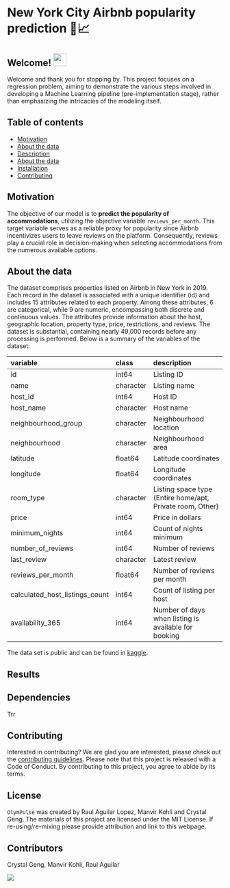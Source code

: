 # New York City Airbnb popularity prediction 🌃📈

## Welcome!  <img src="https://media.giphy.com/media/hvRJCLFzcasrR4ia7z/giphy.gif" width="30">

Welcome and thank you for stopping by. This project focuses on a regression problem, aiming to demonstrate the various steps involved in developing a Machine Learning pipeline (pre-implementation stage), rather than emphasizing the intricacies of the modeling itself.

## Table of contents

- [Motivation](#motivation)
- [About the data](#about-the-data)
- [Description](#description)
- [About the data](#about-the-data)
- [Installation](#installation)
- [Contributing](#contributing)

## Motivation

The objective of our model is to **predict the popularity of accommodations**, utilizing the objective variable `reviews_per_month`. This target variable serves as a reliable proxy for popularity since Airbnb incentivizes users to leave reviews on the platform. Consequently, reviews play a crucial role in decision-making when selecting accommodations from the numerous available options.

## About the data

The dataset comprises properties listed on Airbnb in New York in 2019. Each record in the dataset is associated with a unique identifier (id) and includes 15 attributes related to each property. Among these attributes, 6 are categorical, while 9 are numeric, encompassing both discrete and continuous values. The attributes provide information about the host, geographic location, property type, price, restrictions, and reviews. The dataset is substantial, containing nearly 49,000 records before any processing is performed. Below is a summary of the variables of the dataset:

|variable |class     |description |
|:--------|:---------|:-----------|
|id                              |   int64  | Listing ID |
|name                            | character | Listing name|
| host_id                        |  int64  | Host ID|
| host_name                       |  character | Host name|
| neighbourhood_group             | character | Neighbourhood location|
| neighbourhood                   | character | Neighbourhood area|
| latitude                        | float64 | Latitude coordinates|
| longitude                       | float64 | Longitude coordinates|
| room_type                       | character | Listing space type (Entire home/apt, Private room, Other)|
| price                           | int64  | Price in dollars|
| minimum_nights                  | int64  | Count of nights minimum|
| number_of_reviews               | int64  | Number of reviews|
| last_review                     | character | Latest review|
| reviews_per_month               | float64 | Number of reviews per month|
| calculated_host_listings_count  | int64  | Count of listing per host|
| availability_365                | int64  | Number of days when listing is available for booking|

The data set is public and can be found in [kaggle](https://www.kaggle.com/dgomonov/new-york-city-airbnb-open-data).

## Results

## Dependencies

Trr

## Contributing

Interested in contributing? We are glad you are interested, please check out the [contributing guidelines](https://github.com/UBC-MDS/OlymPulse/blob/main/CONTRIBUTING.md). Please note that this project is released with a Code of Conduct. By contributing to this project, you agree to abide by its terms.

## License

`OlymPulse` was created by Raul Aguilar Lopez, Manvir Kohli and Crystal Geng. The materials of this project are licensed under the MIT License. If re-using/re-mixing please provide attribution and link to this webpage.

## Contributors

Crystal Geng, Manvir Kohli, Raul Aguilar

<a href="https://github.com/UBC-MDS/OlymPulse/graphs/contributors">
  <img src="https://contrib.rocks/image?repo=UBC-MDS/OlymPulse" />
</a>
